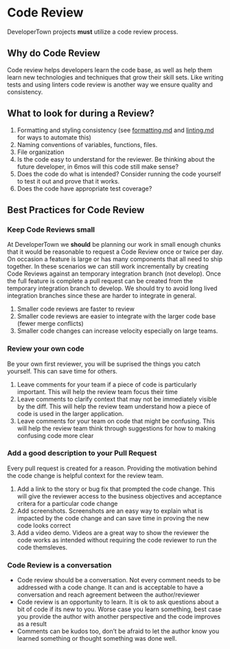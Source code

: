 # Code Review

DeveloperTown projects **must** utilize a code review process.

## Why do Code Review

Code review helps developers learn the code base, as well as help them learn new technologies and techniques that grow their skill sets.
Like writing tests and using linters code review is another way we ensure quality and consistency.

## What to look for during a Review?

1. Formatting and styling consistency (see [formatting.md](./formatting.md) and [linting.md](./linting.md) for ways to automate this)
2. Naming conventions of variables, functions, files.
3. File organization
4. Is the code easy to understand for the reviewer.  Be thinking about the future developer, in 6mos will this code still make sense?
5. Does the code do what is intended? Consider running the code yourself to test it out and prove that it works.
6. Does the code have appropriate test coverage?

## Best Practices for Code Review

### Keep Code Reviews small

At DeveloperTown we **should** be planning our work in small enough chunks that it would be reasonable to request a Code Review once or twice per day.  
On occasion a feature is large or has many components that all need to ship together.  In these scenarios we can still work incrementally by creating Code Reviews 
against an temporary integration branch (not develop).  Once the full feature is complete a pull request can be created from the temporary integration branch to develop.
We should try to avoid long lived integration branches since these are harder to integrate in general.

1. Smaller code reviews are faster to review
2. Smaller code reviews are easier to integrate with the larger code base (fewer merge conflicts)
3. Smaller code changes can increase velocity especially on large teams. 

### Review your own code

Be your own first reviewer, you will be suprised the things you catch yourself.  This can save time for others.

1. Leave comments for your team if a piece of code is particularly important.  This will help the review team focus their time
2. Leave comments to clarify context that may not be immediately visible by the diff.  This will help the review team understand how a piece of code is used in the larger application.
3. Leave comments for your team on code that might be confusing. This will help the review team think through suggestions for how to making confusing code more clear

### Add a good description to your Pull Request

Every pull request is created for a reason.  Providing the motivation behind the code change is helpful context for the review team.

1. Add a link to the story or bug fix that prompted the code change.  This will give the reviewer access to the business objectives and acceptance critera for a particular code change
2. Add screenshots.  Screenshots are an easy way to explain what is impacted by the code change and can save time in proving the new code looks correct
3. Add a video demo.  Videos are a great way to show the reviewer the code works as intended without requiring the code reviewer to run the code themsleves.

### Code Review is a conversation

* Code review should be a conversation.  Not every comment needs to be addressed with a code change.  It can and is acceptable to have a conversation and reach agreement between the author/reviewer
* Code review is an opportunity to learn.  It is ok to ask questions about a bit of code if its new to you.  Worse case you learn something, best case you provide the author with another perspective and the code improves as a result
* Comments can be kudos too, don’t be afraid to let the author know you learned something or thought something was done well.
